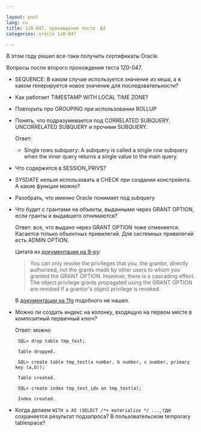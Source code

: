 ```yaml
---

layout: post  
lang: ru
title: 1z0-047, прохождение теста  №2  
categories: oracle 1z0-047  

---
```


В этом году решил все-таки получить сертификаты Oracle. 

Вопросы после второго прохождения теста 1Z0-047.

* SEQUENCE: В каком случае используется значение из кеша, а в каком
  генерируется новое значение для последовательности?

* Как работает TIMESTAMP WITH LOCAL TIME ZONE?

* Повторить про GROUPING при использовании ROLLUP

* Понять, что подразумевается под CORRELATED SUBQUERY, UNCORRELATED SUBQUERY 
  и прочими SUBQUERY.

  Ответ:
  * Single rows subquery: A subquery is called a single row subquery when the inner
    query returns a single value to the main query.

* Что содержится в SESSION_PRIVS?

* SYSDATE нельзя использовать в CHECK при создании констрейнта. А какие
  функции можно?

* Разобрать, что именно Oracle понимает под subquery

* Что будет с грантами на объекты, выданными через GRANT OPTION, если гранты
  и выдавшего отнимаются?

  Ответ: все, что выдано через GRANT OPTION тоже отменяется. Касается только
  объектных привилегий. Для системных привилегий есть ADMIN OPTION.

  Цитата из [документации на 9-ку](http://docs.oracle.com/cd/B10500_01/server.920/a96521/privs.htm):
  
  > You can only revoke the privileges that you, the grantor, directly authorized, not the
  > grants made by other users to whom you granted the GRANT OPTION. However, there
  > is a cascading effect. The object privilege grants propagated using the GRANT OPTION
  > are revoked if a grantor's object privilege is revoked.
  
  В [документации на 11g](http://docs.oracle.com/cd/E11882_01/network.112/e16543/authorization.htm#autoId8)
  подобного не нашел.
  
* Можно ли создать индекс на колонку, входящую на первом месте в композитный первичный ключ?

  Ответ: можно
  
       SQL> drop table tmp_test;

       Table dropped.

       SQL> create table tmp_test(a number, b number, c number, primary key (a,b));

       Table created.

       SQL> create index tmp_test_idx on tmp_test(a);

       Index created.  

* Когда делаем `WITH a AS (SELECT /*+ materialize */ ...`, где сохраняется результат подзапроса?
  В пользовательском temporary tablespace?
